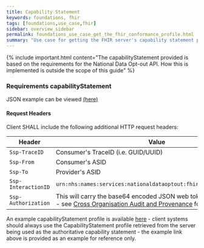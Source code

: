 ```yaml
---
title: Capability Statement
keywords: foundations, fhir
tags: [foundations,use_case,fhir]
sidebar: overview_sidebar
permalink: foundations_use_case_get_the_fhir_conformance_profile.html
summary: "Use case for getting the FHIR server's capability statement profile."
---
```


{% include important.html content="The capabilityStatement provided is based on the requirements for the National Data Opt-out API. How this is implemented is outside the scope of this guide" %}


### Requirements capabilityStatement

<script src="https://gist.github.com/IOPS-DEV/af36c2f3f03a2b0641af9961f46073ea.js"></script>

JSON example can be viewed [(here)](Examples/NDOP-CapabilityStatement-Example-1.json)

#### Request Headers ####

Client SHALL include the following additional HTTP request headers:

| Header               | Value |
|----------------------|-------|
| `Ssp-TraceID`        | Consumer's TraceID (i.e. GUID/UUID) |
| `Ssp-From`           | Consumer's ASID |
| `Ssp-To`             | Provider's ASID |
| `Ssp-InteractionID`  | `urn:nhs:names:services:nationaldataoptout:fhir:rest:read:metadata`|
| `Ssp-Authorization`  | This will carry the base64 encoded JSON web token required for audit - see [Cross Organisation Audit and Provenance](https://nhsconnect.github.io/FHIR-NOO-API/development_security_jwt.html) for details. |

An example capabilityStatement profile is available [here](https://fhir.nhs.uk/STU3/StructureDefinition/NDOP-CapabilityStatement-1) - client systems should always use the CapabilityStatement profile retrieved from the server being used as the authoritative capability statement - the example link above is provided as an example for reference only.

